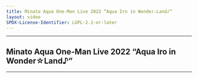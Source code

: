 ```yaml
---
title: Minato Aqua One-Man Live 2022 “Aqua Iro in Wonder☆Land♪”
layout: video
SPDX-License-Identifier: LGPL-2.1-or-later
---
```


---

## Minato Aqua One-Man Live 2022 “Aqua Iro in Wonder☆Land♪”

<div class="container">
  <video-js id="my-video" class="vjs-fluid vjs-layout-medium" poster="https://media.discordapp.net/attachments/1180439977784516618/1180442484854247464/aqua1man.png" preload="auto" controls="controls" data-setup='{}'>
    <source src="https://xx58j-my.sharepoint.com/:v:/g/personal/peekaboo_xx58j_onmicrosoft_com/EQc3rrAm0ylItrDH7K5_hcoB3K9mqU8uinYOIL8mDWivFw?download=1" type="video/mp4" />
  </video-js>
</div>

---